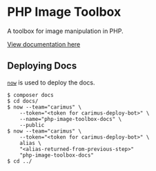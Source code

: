 # PHP Image Toolbox

A toolbox for image manipulation in PHP.

[View documentation here](https://php-image-toolbox-docs.now.sh/)

## Deploying Docs

[`now`](https://now.sh) is used to deploy the docs.

```
$ composer docs
$ cd docs/
$ now --team="carimus" \
    --token="<token for carimus-deploy-bot>" \
    --name="php-image-toolbox-docs" \
    --public
$ now --team="carimus" \
    --token="<token for carimus-deploy-bot>" \
    alias \
    "<alias-returned-from-previous-step>"
    "php-image-toolbox-docs"
$ cd ../
```